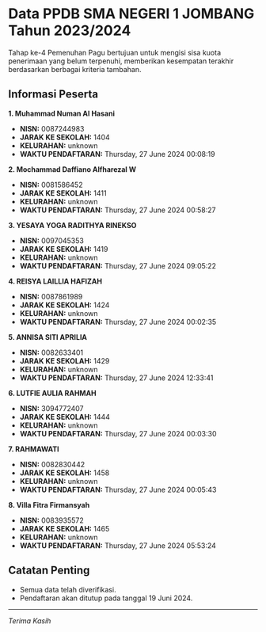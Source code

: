 # Data PPDB SMA NEGERI 1 JOMBANG Tahun 2023/2024
Tahap ke-4 Pemenuhan Pagu bertujuan untuk mengisi sisa kuota penerimaan yang belum terpenuhi, memberikan kesempatan terakhir berdasarkan berbagai kriteria tambahan.

## Informasi Peserta 
**1. Muhammad Numan Al Hasani**
- **NISN:** 0087244983
- **JARAK KE SEKOLAH:** 1404
- **KELURAHAN:** unknown
- **WAKTU PENDAFTARAN:** Thursday, 27 June 2024 00:08:19

**2. Mochammad Daffiano Alfharezal W**
- **NISN:** 0081586452
- **JARAK KE SEKOLAH:** 1411
- **KELURAHAN:** unknown
- **WAKTU PENDAFTARAN:** Thursday, 27 June 2024 00:58:27

**3. YESAYA YOGA RADITHYA RINEKSO**
- **NISN:** 0097045353
- **JARAK KE SEKOLAH:** 1419
- **KELURAHAN:** unknown
- **WAKTU PENDAFTARAN:** Thursday, 27 June 2024 09:05:22

**4. REISYA LAILLIA HAFIZAH**
- **NISN:** 0087861989
- **JARAK KE SEKOLAH:** 1424
- **KELURAHAN:** unknown
- **WAKTU PENDAFTARAN:** Thursday, 27 June 2024 00:02:35

**5. ANNISA SITI APRILIA**
- **NISN:** 0082633401
- **JARAK KE SEKOLAH:** 1429
- **KELURAHAN:** unknown
- **WAKTU PENDAFTARAN:** Thursday, 27 June 2024 12:33:41

**6. LUTFIE AULIA RAHMAH**
- **NISN:** 3094772407
- **JARAK KE SEKOLAH:** 1444
- **KELURAHAN:** unknown
- **WAKTU PENDAFTARAN:** Thursday, 27 June 2024 00:03:30

**7. RAHMAWATI**
- **NISN:** 0082830442
- **JARAK KE SEKOLAH:** 1458
- **KELURAHAN:** unknown
- **WAKTU PENDAFTARAN:** Thursday, 27 June 2024 00:05:43

**8. Villa Fitra Firmansyah**
- **NISN:** 0083935572
- **JARAK KE SEKOLAH:** 1465
- **KELURAHAN:** unknown
- **WAKTU PENDAFTARAN:** Thursday, 27 June 2024 05:53:24

## Catatan Penting

- Semua data telah diverifikasi.
- Pendaftaran akan ditutup pada tanggal 19 Juni 2024.
---
_Terima Kasih_